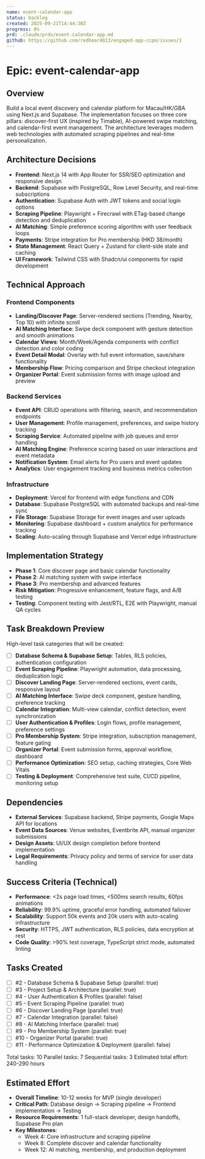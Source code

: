 ```yaml
---
name: event-calendar-app
status: backlog
created: 2025-09-21T14:44:30Z
progress: 0%
prd: .claude/prds/event-calendar-app.md
github: https://github.com/redbear4013/engaged-app-ccpm/issues/1
---
```


# Epic: event-calendar-app

## Overview

Build a local event discovery and calendar platform for Macau/HK/GBA using Next.js and Supabase. The implementation focuses on three core pillars: discover-first UX (inspired by Timable), AI-powered swipe matching, and calendar-first event management. The architecture leverages modern web technologies with automated scraping pipelines and real-time personalization.

## Architecture Decisions

- **Frontend**: Next.js 14 with App Router for SSR/SEO optimization and responsive design
- **Backend**: Supabase with PostgreSQL, Row Level Security, and real-time subscriptions
- **Authentication**: Supabase Auth with JWT tokens and social login options
- **Scraping Pipeline**: Playwright + Firecrawl with ETag-based change detection and deduplication
- **AI Matching**: Simple preference scoring algorithm with user feedback loops
- **Payments**: Stripe integration for Pro membership (HKD 38/month)
- **State Management**: React Query + Zustand for client-side state and caching
- **UI Framework**: Tailwind CSS with Shadcn/ui components for rapid development

## Technical Approach

### Frontend Components

- **Landing/Discover Page**: Server-rendered sections (Trending, Nearby, Top 10) with infinite scroll
- **AI Matching Interface**: Swipe deck component with gesture detection and smooth animations
- **Calendar Views**: Month/Week/Agenda components with conflict detection and color coding
- **Event Detail Modal**: Overlay with full event information, save/share functionality
- **Membership Flow**: Pricing comparison and Stripe checkout integration
- **Organizer Portal**: Event submission forms with image upload and preview

### Backend Services

- **Event API**: CRUD operations with filtering, search, and recommendation endpoints
- **User Management**: Profile management, preferences, and swipe history tracking
- **Scraping Service**: Automated pipeline with job queues and error handling
- **AI Matching Engine**: Preference scoring based on user interactions and event metadata
- **Notification System**: Email alerts for Pro users and event updates
- **Analytics**: User engagement tracking and business metrics collection

### Infrastructure

- **Deployment**: Vercel for frontend with edge functions and CDN
- **Database**: Supabase PostgreSQL with automated backups and real-time sync
- **File Storage**: Supabase Storage for event images and user uploads
- **Monitoring**: Supabase dashboard + custom analytics for performance tracking
- **Scaling**: Auto-scaling through Supabase and Vercel edge infrastructure

## Implementation Strategy

- **Phase 1**: Core discover page and basic calendar functionality
- **Phase 2**: AI matching system with swipe interface
- **Phase 3**: Pro membership and advanced features
- **Risk Mitigation**: Progressive enhancement, feature flags, and A/B testing
- **Testing**: Component testing with Jest/RTL, E2E with Playwright, manual QA cycles

## Task Breakdown Preview

High-level task categories that will be created:

- [ ] **Database Schema & Supabase Setup**: Tables, RLS policies, authentication configuration
- [ ] **Event Scraping Pipeline**: Playwright automation, data processing, deduplication logic
- [ ] **Discover Landing Page**: Server-rendered sections, event cards, responsive layout
- [ ] **AI Matching Interface**: Swipe deck component, gesture handling, preference tracking
- [ ] **Calendar Integration**: Multi-view calendar, conflict detection, event synchronization
- [ ] **User Authentication & Profiles**: Login flows, profile management, preference settings
- [ ] **Pro Membership System**: Stripe integration, subscription management, feature gating
- [ ] **Organizer Portal**: Event submission forms, approval workflow, dashboard
- [ ] **Performance Optimization**: SEO setup, caching strategies, Core Web Vitals
- [ ] **Testing & Deployment**: Comprehensive test suite, CI/CD pipeline, monitoring setup

## Dependencies

- **External Services**: Supabase backend, Stripe payments, Google Maps API for locations
- **Event Data Sources**: Venue websites, Eventbrite API, manual organizer submissions
- **Design Assets**: UI/UX design completion before frontend implementation
- **Legal Requirements**: Privacy policy and terms of service for user data handling

## Success Criteria (Technical)

- **Performance**: <2s page load times, <500ms search results, 60fps animations
- **Reliability**: 99.9% uptime, graceful error handling, automated failover
- **Scalability**: Support 50k events and 20k users with auto-scaling infrastructure
- **Security**: HTTPS, JWT authentication, RLS policies, data encryption at rest
- **Code Quality**: >90% test coverage, TypeScript strict mode, automated linting

## Tasks Created

- [ ] #2 - Database Schema & Supabase Setup (parallel: true)
- [ ] #3 - Project Setup & Architecture (parallel: true)
- [ ] #4 - User Authentication & Profiles (parallel: false)
- [ ] #5 - Event Scraping Pipeline (parallel: true)
- [ ] #6 - Discover Landing Page (parallel: true)
- [ ] #7 - Calendar Integration (parallel: false)
- [ ] #8 - AI Matching Interface (parallel: true)
- [ ] #9 - Pro Membership System (parallel: true)
- [ ] #10 - Organizer Portal (parallel: true)
- [ ] #11 - Performance Optimization & Deployment (parallel: false)

Total tasks: 10
Parallel tasks: 7
Sequential tasks: 3
Estimated total effort: 240-290 hours

## Estimated Effort

- **Overall Timeline**: 10-12 weeks for MVP (single developer)
- **Critical Path**: Database design → Scraping pipeline → Frontend implementation → Testing
- **Resource Requirements**: 1 full-stack developer, design handoffs, Supabase Pro plan
- **Key Milestones**:
  - Week 4: Core infrastructure and scraping pipeline
  - Week 8: Complete discover and calendar functionality
  - Week 12: AI matching, membership, and production deployment
